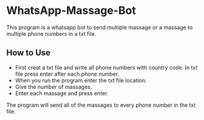 # WhatsApp-Massage-Bot
This program is a whatsapp bot to send multiple massage or a massage to multiple phone numbers in a txt file.

## How to Use
- First creat a txt file and write all phone numbers with country code. In txt file press enter after each phone number. 
- When you run the program enter the txt file location.
- Give the number of massages.
- Enter each massage and press enter.

The program will send all of the massages to every phone number in the txt file.
